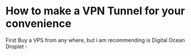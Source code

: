 # How to make a VPN Tunnel for your convenience
First Buy a VPS from any where, but i am recommending is Digital Ocean Droplet 💧 
